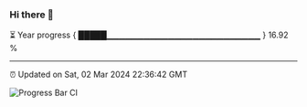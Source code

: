 ### Hi there 👋

⏳ Year progress { █████▁▁▁▁▁▁▁▁▁▁▁▁▁▁▁▁▁▁▁▁▁▁▁▁▁ } 16.92 %

---

⏰ Updated on Sat, 02 Mar 2024 22:36:42 GMT

![Progress Bar CI](https://github.com/IshwaranRudhara/GIT-ACTION/workflows/Progress%20Bar%20CI/badge.svg)
